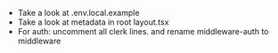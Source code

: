 - Take a look at .env.local.example
- Take a look at metadata in root layout.tsx
- For auth: uncomment all clerk lines. and rename middleware-auth to middleware
